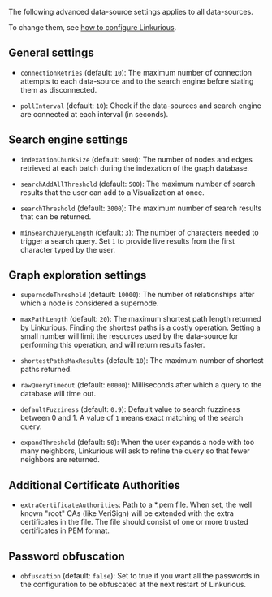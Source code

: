 The following advanced data-source settings applies to all data-sources.

To change them, see [how to configure Linkurious](/configure).
 
## General settings
 
- `connectionRetries` (default: `10`): The maximum number of connection attempts to each data-source and to the search engine before stating them as disconnected.

- `pollInterval` (default: `10`): Check if the data-sources and search engine are connected at each interval (in seconds).
 
## Search engine settings
 
- `indexationChunkSize` (default: `5000`): The number of nodes and edges retrieved at each batch during the indexation of the graph database.

- `searchAddAllThreshold` (default: `500`): The maximum number of search results that the user can add to a Visualization at once.

- `searchThreshold` (default: `3000`): The maximum number of search results that can be returned.

- `minSearchQueryLength` (default: `3`): The number of characters needed to trigger a search query. Set `1` to provide live results from the first character typed by the user.
 
## Graph exploration settings

- `supernodeThreshold` (default: `10000`): The number of relationships after which a node is considered a supernode.
 
- `maxPathLength` (default: `20`): The maximum shortest path length returned by Linkurious. Finding the shortest paths is a costly operation. Setting a small number will limit the resources used by the data-source for performing this operation, and will return results faster.

- `shortestPathsMaxResults` (default: `10`): The maximum number of shortest paths returned.

- `rawQueryTimeout` (default: `60000`): Milliseconds after which a query to the database will time out.

- `defaultFuzziness` (default: `0.9`): Default value to search fuzziness between 0 and 1. A value of `1` means exact matching of the search query.

- `expandThreshold` (default: `50`): When the user expands a node with too many neighbors, Linkurious will ask to refine the query so that fewer neighbors are returned.

## Additional Certificate Authorities

- `extraCertificateAuthorities`: Path to a *.pem file. When set, the well known "root" CAs (like VeriSign) will be extended with the extra certificates in the file. The file should consist of one or more trusted certificates in PEM format.

## Password obfuscation
- `obfuscation` (default: `false`): Set to true if you want all the passwords in the configuration to be obfuscated at the next restart of Linkurious.
